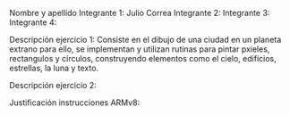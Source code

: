 Nombre y apellido 
Integrante 1: Julio Correa
Integrante 2:
Integrante 3:
Integrante 4:


Descripción ejercicio 1: Consiste en el dibujo de una ciudad en un planeta extrano para ello, se implementan y utilizan rutinas para pintar pxieles, rectangulos y círculos, construyendo elementos como el cielo, edificios, estrellas, la luna y texto.


Descripción ejercicio 2:


Justificación instrucciones ARMv8:

